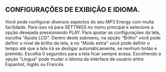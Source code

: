 ## CONFIGURAÇÕES DE EXIBIÇÃO E IDIOMA.

Você pode configurar diversos aspectos do seu MP3 Energy com muita facilidade. Para isso vá para SETTINGS no menu principal e
selecione a opção desejada pressionando PLAY.
Para ajustar as configurações da tela, escolha "Ajuste LCD". Dentro deste submenu, na opção "Brilho" você pode definir o nível de brilho da tela, e no "Modo extra" você pode definir o tempo até que a tela irá se desligar automáticamente, se nenhum botão e premido. Escolha 0 segundos para a tela ficar sempre acesa.
Escolhendo a opção "Língua" pode mudar o idioma da interface de usuário entre Espanhol, Inglês ou Francês.
